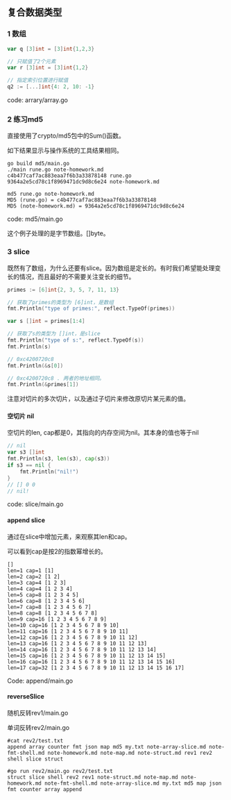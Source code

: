 ## 复合数据类型

### 1 数组

```go
var q [3]int = [3]int{1,2,3}

// 只赋值了2个元素
var r [3]int = [3]int{1,2}

// 指定索引位置进行赋值
q2 := [...]int{4: 2, 10: -1}
```

code: arrary/array.go



### 2 练习md5

直接使用了crypto/md5包中的Sum()函数。

如下结果显示与操作系统的工具结果相同。

```Shell
go build md5/main.go
./main rune.go note-homework.md
c4b477caf7ac883eaa7f6b3a33878148 rune.go
9364a2e5cd78c1f8969471dc9d8c6e24 note-homework.md

md5 rune.go note-homework.md
MD5 (rune.go) = c4b477caf7ac883eaa7f6b3a33878148
MD5 (note-homework.md) = 9364a2e5cd78c1f8969471dc9d8c6e24
```

code: md5/main.go

这个例子处理的是字节数组。[]byte。



### 3 slice

既然有了数组，为什么还要有slice。因为数组是定长的。有时我们希望能处理变长的情况，而且最好的不需要关注变长的细节。

```go
primes := [6]int{2, 3, 5, 7, 11, 13}

// 获取了primes的类型为 [6]int，是数组
fmt.Println("type of primes:", reflect.TypeOf(primes))

var s []int = primes[1:4]

// 获取了s的类型为 []int，是slice
fmt.Println("type of s:", reflect.TypeOf(s))
fmt.Println(s)

// 0xc4200720c8
fmt.Println(&s[0])

// 0xc4200720c8 . 两者的地址相同。
fmt.Println(&primes[1])
```



注意对切片的多次切片，以及通过子切片来修改原切片某元素的值。

#### 空切片 nil

空切片的len, cap都是0，其指向的内存空间为nil。其本身的值也等于nil

```go
// nil
var s3 []int
fmt.Println(s3, len(s3), cap(s3))
if s3 == nil {
    fmt.Println("nil!")
}
// [] 0 0
// nil!
```

code: slice/main.go



#### append slice

通过在slice中增加元素，来观察其len和cap。

可以看到cap是按2的指数幂增长的。

```shell
[]
len=1 cap=1 [1]
len=2 cap=2 [1 2]
len=3 cap=4 [1 2 3]
len=4 cap=4 [1 2 3 4]
len=5 cap=8 [1 2 3 4 5]
len=6 cap=8 [1 2 3 4 5 6]
len=7 cap=8 [1 2 3 4 5 6 7]
len=8 cap=8 [1 2 3 4 5 6 7 8]
len=9 cap=16 [1 2 3 4 5 6 7 8 9]
len=10 cap=16 [1 2 3 4 5 6 7 8 9 10]
len=11 cap=16 [1 2 3 4 5 6 7 8 9 10 11]
len=12 cap=16 [1 2 3 4 5 6 7 8 9 10 11 12]
len=13 cap=16 [1 2 3 4 5 6 7 8 9 10 11 12 13]
len=14 cap=16 [1 2 3 4 5 6 7 8 9 10 11 12 13 14]
len=15 cap=16 [1 2 3 4 5 6 7 8 9 10 11 12 13 14 15]
len=16 cap=16 [1 2 3 4 5 6 7 8 9 10 11 12 13 14 15 16]
len=17 cap=32 [1 2 3 4 5 6 7 8 9 10 11 12 13 14 15 16 17]
```

Code: append/main.go



#### reverseSlice 

随机反转rev1/main.go

单词反转rev2/main.go

```shell
#cat rev2/test.txt
append array counter fmt json map md5 my.txt note-array-slice.md note-fmt-shell.md note-homework.md note-map.md note-struct.md rev1 rev2 shell slice struct

#go run rev2/main.go rev2/test.txt
struct slice shell rev2 rev1 note-struct.md note-map.md note-homework.md note-fmt-shell.md note-array-slice.md my.txt md5 map json fmt counter array append
```

